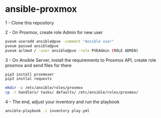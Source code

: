 # ansible-proxmox

1 - Clone this repository

2 - On Proxmox, create role Admin for new user

```bash
pveum useradd ansible@pve -comment "Ansible user"
pveum passwd ansible@pve
pveum aclmod / -user ansible@pve -role PVEAdmin (ROLE ADMIN)
```

3 - On Ansible Server, install the requirements to Proxmox API, create role proxmox and send files for there

```bash
pip3 install proxmoxer
pip3 instlal requests
```

```bash
mkdir -p /etc/ansible/roles/proxmox
cp -r handlers/ tasks/ defaults/ /etc/ansible/roles/proxmox/
```

4 - The end, adjust your inventory and run the playbook

```bash
ansible-playbook -i inventory play.yml
```
